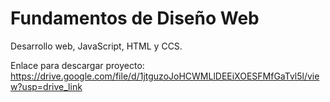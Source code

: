 # Fundamentos de Diseño Web
Desarrollo web, JavaScript, HTML y CCS. 

Enlace para descargar proyecto: https://drive.google.com/file/d/1jtguzoJoHCWMLlDEEiXOESFMfGaTvl5l/view?usp=drive_link 

